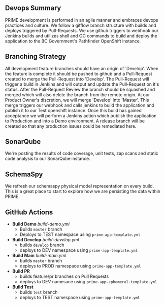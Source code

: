 ## Devops Summary
PRIME development is performed in an agile manner and embraces devops practices and culture. We follow a gitflow branch structure with builds and deploys triggered by Pull-Requests. We use github triggers to webhook our Jenkins builds and utilizes shell and OC commands to build and deploy the application to the BC Government's Pathfinder OpenShift instance.

## Branching Strategy
All development feature branches should have an origin of 'Develop'. When the feature is complete it should be pushed to github and a Pull-Request created to merge the Pull-Request into 'Develop'. The Pull-Request will trigger a build in Jenkins and will output and update the Pull-Request on it's status. After the Pull-Request Review the branch should be squashed and merged which will also delete the branch from the remote origin. At our Product Owner's discretion, we will merge 'Develop' into 'Master'. This merge triggers our webhook and calls jenkins to build the application and publish it to our Test openshift instance. Once this build has gained acceptance we will perform a Jenkins action which publish the application to Production and into a Demo environment. A release branch will be created so that any production issues could be remediated here.

## SonarQube
We're posting the results of code coverage, unit tests, zap scans and static code analysis to our SonarQube instance.

## SchemaSpy
We refresh our schemaspy physical model representation on every build. This is a great place to start to explore how we are persisting the data within PRIME.

## GitHub Actions
- **Build Demo** *build-demo.yml*
  - Builds `master` branch
  - Deploys to TEST namespace using `prime-app-template.yml`
- **Build Develop** *build-develop.yml*
  - builds `develop` branch
  - deploys to DEV namespace using `prime-app-template.yml`
- **Build Main** *build-main.yml*
  - builds `master` branch
  - deploys to PROD namespace using `prime-app-template.yml`
- **Build PR**
  - builds feature/pr branches on Pull Requests
  - deploys to DEV namesace using `prime-app-ephemeral-template.yml`
- **Build Test**
  - builds `test` branch
  - deploys to TEST namespace using `prime-app-template.yml`